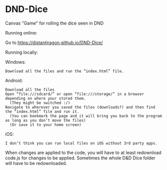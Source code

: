 # DND-Dice
Canvas "Game" for rolling the dice seen in DND

Running online:

   Go to https://distantjragon.github.io/DND-Dice/

Running locally:
  
   Windows:
   
    Download all the files and run the “index.html” file.

  Android: 
  
    Download all the files 
    Open “file:///sdcard/” or open “file:///storage/” in a browser depending on where your stored them. 
      (They might be switched :/)
    Navigate to wherever you saved the files (downloads?) and then find the “index.html” file and run it.
      (You can bookmark the page and it will bring you back to the program as long as you don’t move the files)
      (Or save it to your home screen)

  iOS: 
  
    I don’t think you can run local files on iOS without 3rd party apps.

When changes are applied to the code, you will have to at least redownload code.js for changes to be applied. 
Sometimes the whole D&D Dice folder will have to be redownloaded.
